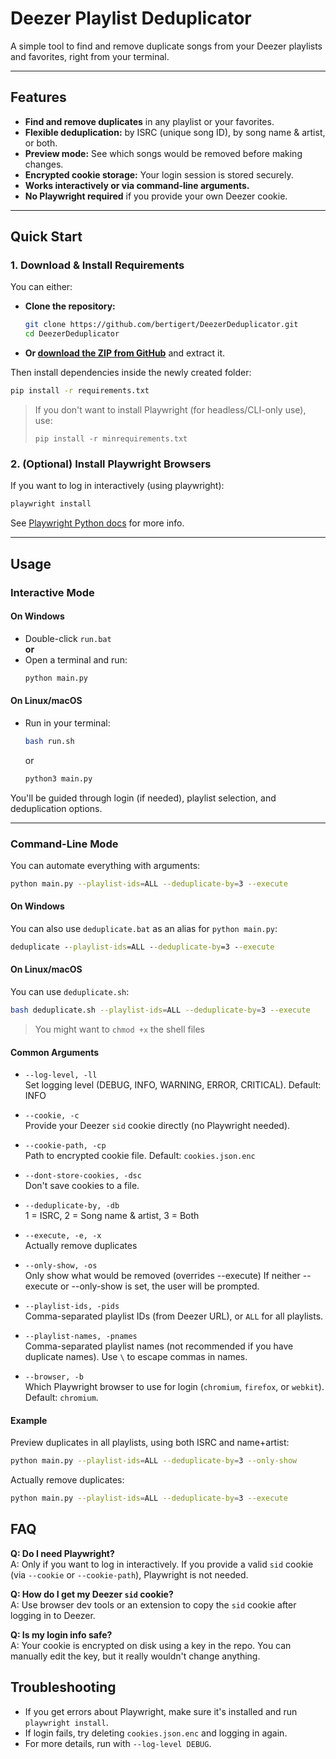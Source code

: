 # Deezer Playlist Deduplicator

A simple tool to find and remove duplicate songs from your Deezer playlists and favorites, right from your terminal.

---

## Features

- **Find and remove duplicates** in any playlist or your favorites.
- **Flexible deduplication:** by ISRC (unique song ID), by song name & artist, or both.
- **Preview mode:** See which songs would be removed before making changes.
- **Encrypted cookie storage:** Your login session is stored securely.
- **Works interactively or via command-line arguments.**
- **No Playwright required** if you provide your own Deezer cookie.

---

## Quick Start

### 1. Download & Install Requirements

You can either:

- **Clone the repository:**
    ```sh
    git clone https://github.com/bertigert/DeezerDeduplicator.git
    cd DeezerDeduplicator
    ```
- **Or [download the ZIP from GitHub](https://github.com/bertigert/DeezMod/archive/refs/heads/main.zip)** and extract it.

Then install dependencies inside the newly created folder:

```sh
pip install -r requirements.txt
```

> If you don't want to install Playwright (for headless/CLI-only use), use:
> ```
> pip install -r minrequirements.txt
> ```

### 2. (Optional) Install Playwright Browsers

If you want to log in interactively (using playwright):

```sh
playwright install
```
See [Playwright Python docs](https://playwright.dev/python/docs/intro) for more info.

---

## Usage

### Interactive Mode

#### On Windows

- Double-click `run.bat`  
  **or**
- Open a terminal and run:
    ```sh
    python main.py
    ```

#### On Linux/macOS

- Run in your terminal:
    ```sh
    bash run.sh
    ```
  or
    ```sh
    python3 main.py
    ```

You'll be guided through login (if needed), playlist selection, and deduplication options.

---

### Command-Line Mode

You can automate everything with arguments:

```sh
python main.py --playlist-ids=ALL --deduplicate-by=3 --execute
```

#### On Windows

You can also use `deduplicate.bat` as an alias for `python main.py`:
```bat
deduplicate --playlist-ids=ALL --deduplicate-by=3 --execute
```

#### On Linux/macOS

You can use `deduplicate.sh`:
```sh
bash deduplicate.sh --playlist-ids=ALL --deduplicate-by=3 --execute
```
> You might want to `chmod +x` the shell files

#### Common Arguments

- `--log-level, -ll`  
  Set logging level (DEBUG, INFO, WARNING, ERROR, CRITICAL). Default: INFO

- `--cookie, -c`  
  Provide your Deezer `sid` cookie directly (no Playwright needed).

- `--cookie-path, -cp`  
  Path to encrypted cookie file. Default: `cookies.json.enc`

- `--dont-store-cookies, -dsc`  
  Don't save cookies to a file.

- `--deduplicate-by, -db`  
  1 = ISRC, 2 = Song name & artist, 3 = Both

- `--execute, -e, -x`  
  Actually remove duplicates

- `--only-show, -os`  
  Only show what would be removed (overrides --execute) If neither --execute or --only-show is set, the user will be prompted.

- `--playlist-ids, -pids`  
  Comma-separated playlist IDs (from Deezer URL), or `ALL` for all playlists.

- `--playlist-names, -pnames`  
  Comma-separated playlist names (not recommended if you have duplicate names). Use `\` to escape commas in names.

- `--browser, -b`  
  Which Playwright browser to use for login (`chromium`, `firefox`, or `webkit`). Default: `chromium`.

#### Example

Preview duplicates in all playlists, using both ISRC and name+artist:

```sh
python main.py --playlist-ids=ALL --deduplicate-by=3 --only-show
```

Actually remove duplicates:

```sh
python main.py --playlist-ids=ALL --deduplicate-by=3 --execute
```

## FAQ

**Q: Do I need Playwright?**  
A: Only if you want to log in interactively. If you provide a valid `sid` cookie (via `--cookie` or `--cookie-path`), Playwright is not needed.

**Q: How do I get my Deezer `sid` cookie?**  
A: Use browser dev tools or an extension to copy the `sid` cookie after logging in to Deezer.

**Q: Is my login info safe?**  
A: Your cookie is encrypted on disk using a key in the repo. You can manually edit the key, but it really wouldn't change anything.


## Troubleshooting

- If you get errors about Playwright, make sure it's installed and run `playwright install`.
- If login fails, try deleting `cookies.json.enc` and logging in again.
- For more details, run with `--log-level DEBUG`.
